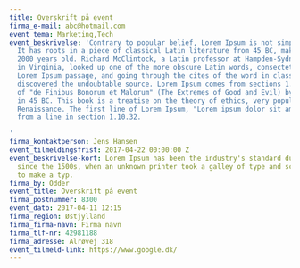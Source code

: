 ```yaml
---
title: Overskrift på event
firma_e-mail: abc@hotmail.com
event_tema: Marketing,Tech
event_beskrivelse: 'Contrary to popular belief, Lorem Ipsum is not simply random text.
  It has roots in a piece of classical Latin literature from 45 BC, making it over
  2000 years old. Richard McClintock, a Latin professor at Hampden-Sydney College
  in Virginia, looked up one of the more obscure Latin words, consectetur, from a
  Lorem Ipsum passage, and going through the cites of the word in classical literature,
  discovered the undoubtable source. Lorem Ipsum comes from sections 1.10.32 and 1.10.33
  of "de Finibus Bonorum et Malorum" (The Extremes of Good and Evil) by Cicero, written
  in 45 BC. This book is a treatise on the theory of ethics, very popular during the
  Renaissance. The first line of Lorem Ipsum, "Lorem ipsum dolor sit amet..", comes
  from a line in section 1.10.32.

'
firma_kontaktperson: Jens Hansen
event_tilmeldingsfrist: 2017-04-22 00:00:00 Z
event_beskrivelse-kort: Lorem Ipsum has been the industry's standard dummy text ever
  since the 1500s, when an unknown printer took a galley of type and scrambled it
  to make a typ.
firma_by: Odder
event_title: Overskrift på event
firma_postnummer: 8300
event_dato: 2017-04-11 12:15
firma_region: Østjylland
firma_firma-navn: Firma navn
firma_tlf-nr: 42981188
firma_adresse: Alrøvej 318
event_tilmeld-link: https://www.google.dk/
---
```


